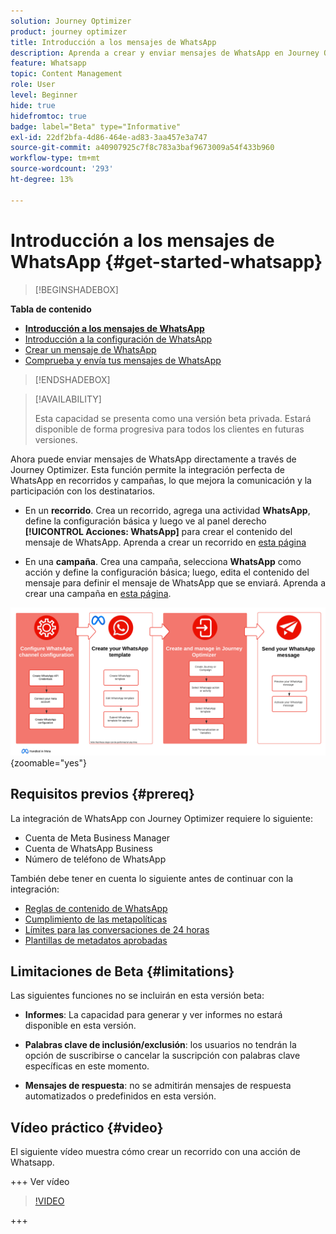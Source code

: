 ```yaml
---
solution: Journey Optimizer
product: journey optimizer
title: Introducción a los mensajes de WhatsApp
description: Aprenda a crear y enviar mensajes de WhatsApp en Journey Optimizer
feature: Whatsapp
topic: Content Management
role: User
level: Beginner
hide: true
hidefromtoc: true
badge: label="Beta" type="Informative"
exl-id: 22df2bfa-4d86-464e-ad83-3aa457e3a747
source-git-commit: a40907925c7f8c783a3baf9673009a54f433b960
workflow-type: tm+mt
source-wordcount: '293'
ht-degree: 13%

---
```


# Introducción a los mensajes de WhatsApp {#get-started-whatsapp}

>[!BEGINSHADEBOX]

**Tabla de contenido**

* **[Introducción a los mensajes de WhatsApp](get-started-whatsapp.md)**
* [Introducción a la configuración de WhatsApp](whatsapp-configuration.md)
* [Crear un mensaje de WhatsApp](create-whatsapp.md)
* [Comprueba y envía tus mensajes de WhatsApp](send-whatsapp.md)

>[!ENDSHADEBOX]

>[!AVAILABILITY]
>
>Esta capacidad se presenta como una versión beta privada. Estará disponible de forma progresiva para todos los clientes en futuras versiones.

Ahora puede enviar mensajes de WhatsApp directamente a través de Journey Optimizer. Esta función permite la integración perfecta de WhatsApp en recorridos y campañas, lo que mejora la comunicación y la participación con los destinatarios.

* En un **recorrido**. Crea un recorrido, agrega una actividad **WhatsApp**, define la configuración básica y luego ve al panel derecho **[!UICONTROL Acciones: WhatsApp]** para crear el contenido del mensaje de WhatsApp. Aprenda a crear un recorrido en [esta página](../building-journeys/journey-gs.md)

* En una **campaña**. Crea una campaña, selecciona **WhatsApp** como acción y define la configuración básica; luego, edita el contenido del mensaje para definir el mensaje de WhatsApp que se enviará. Aprenda a crear una campaña en [esta página](../campaigns/create-campaign.md#configure).

![](assets/do-not-localize/whatsapp-beta.png){zoomable="yes"}

## Requisitos previos {#prereq}

La integración de WhatsApp con Journey Optimizer requiere lo siguiente:

* Cuenta de Meta Business Manager
* Cuenta de WhatsApp Business
* Número de teléfono de WhatsApp

También debe tener en cuenta lo siguiente antes de continuar con la integración:

* [Reglas de contenido de WhatsApp](https://www.whatsapp.com/legal/messaging-guidelines)
* [Cumplimiento de las metapolíticas](https://www.whatsapp.com/legal)
* [Límites para las conversaciones de 24 horas](https://developers.facebook.com/docs/whatsapp/messaging-limits/)
* [Plantillas de metadatos aprobadas](https://developers.facebook.com/docs/whatsapp/message-templates/guidelines/)

## Limitaciones de Beta {#limitations}

Las siguientes funciones no se incluirán en esta versión beta:

* **Informes**: La capacidad para generar y ver informes no estará disponible en esta versión.

* **Palabras clave de inclusión/exclusión**: los usuarios no tendrán la opción de suscribirse o cancelar la suscripción con palabras clave específicas en este momento.

* **Mensajes de respuesta**: no se admitirán mensajes de respuesta automatizados o predefinidos en esta versión.

## Vídeo práctico {#video}

El siguiente vídeo muestra cómo crear un recorrido con una acción de Whatsapp.

+++ Ver vídeo

>[!VIDEO](https://video.tv.adobe.com/v/3451621?learn=on)

+++
